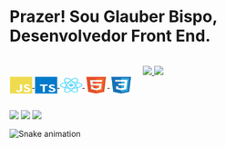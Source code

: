 # Prazer! Sou Glauber Bispo, Desenvolvedor Front End.

<div align="center"><br>
  <a href="https://github.com/GlauberBispo">
  <img height="180em" src="https://github-readme-stats.vercel.app/api?username=GlauberBispo&show_icons=true&theme=dracula&include_all_commits=true&count_private=true"/>
  <img height="180em" src="https://github-readme-stats.vercel.app/api/top-langs/?username=GlauberBispo&layout=compact&langs_count=7&theme=dracula"/>
</div>

<div style="display: inline_block">
  <img align="center" alt="Gbispo-Js" height="30" width="40" src="https://raw.githubusercontent.com/devicons/devicon/master/icons/javascript/javascript-plain.svg">
  <img align="center" alt="Gbispo-Ts" height="30" width="40" src="https://raw.githubusercontent.com/devicons/devicon/master/icons/typescript/typescript-plain.svg">
  <img align="center" alt="Gbispo-React" height="30" width="40" src="https://raw.githubusercontent.com/devicons/devicon/master/icons/react/react-original.svg">
  <img align="center" alt="Gbispo-HTML" height="30" width="40" src="https://raw.githubusercontent.com/devicons/devicon/master/icons/html5/html5-original.svg">
  <img align="center" alt="Gbispo-CSS" height="30" width="40" src="https://raw.githubusercontent.com/devicons/devicon/master/icons/css3/css3-original.svg">
 </div>  
 
  ##
  
<div> 
  <a href="https://instagram.com/glauberbispo" target="_blank"><img src="https://img.shields.io/badge/-Instagram-%23E4405F?style=for-the-badge&logo=instagram&logoColor=white" target="_blank"></a>
 	<a href = "mailto:glauber.bispo@gmail.com"><img src="https://img.shields.io/badge/-Gmail-%23333?style=for-the-badge&logo=gmail&logoColor=white" target="_blank"></a>
  <a href="https://www.linkedin.com/in/glauber-bispo-17b7b0234" target="_blank"><img src="https://img.shields.io/badge/-LinkedIn-%230077B5?style=for-the-badge&logo=linkedin&logoColor=white" target="_blank"></a> 
 
  ![Snake animation](https://github.com/GlauberBispo/GlauberBispo/blob/output/github-contribution-grid-snake.svg)
 
</div>
